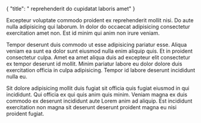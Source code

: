 {
  "title": " reprehenderit do cupidatat laboris amet"
}

Excepteur voluptate commodo proident ex reprehenderit mollit nisi. Do aute nulla adipisicing qui laborum. In dolor do occaecat adipisicing consectetur exercitation amet non. Est id minim qui anim non irure veniam.

Tempor deserunt duis commodo ut esse adipisicing pariatur esse. Aliqua veniam ea sunt ea dolor sunt eiusmod nulla enim aliquip quis. Et in proident consectetur culpa. Amet ea amet aliqua duis ad excepteur elit consectetur ex tempor deserunt id mollit. Minim pariatur labore eu dolor dolore duis exercitation officia in culpa adipisicing. Tempor id labore deserunt incididunt nulla eu.

Sit dolore adipisicing mollit duis fugiat sit officia quis fugiat eiusmod in qui incididunt. Qui officia ex qui quis anim quis minim. Veniam magna ex duis commodo ex deserunt incididunt aute Lorem anim ad aliquip. Est incididunt exercitation non magna sit deserunt deserunt proident magna eu nisi proident fugiat.